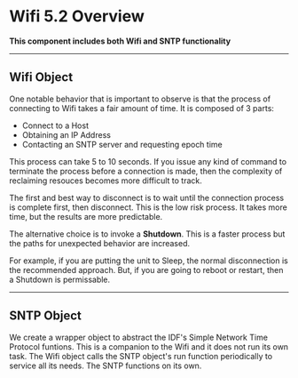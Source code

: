 # Wifi 5.2 Overview

**This component includes both Wifi and SNTP functionality**
___  
## Wifi Object

One notable behavior that is important to observe is that the process of connecting to Wifi takes a fair amount of time. It is composed of 3 parts:
* Connect to a Host
* Obtaining an IP Address
* Contacting an SNTP server and requesting epoch time

This process can take 5 to 10 seconds.  If you issue any kind of command to terminate the process before a connection is made, then the complexity of reclaiming resouces becomes more difficult to track.

The first and best way to disconnect is to wait until the connection process is complete first, then disconnect.  This is the low risk process.  It takes more time, but the results are more predictable.

The alternative choice is to invoke a **Shutdown**.   This is a faster process but the paths for unexpected behavior are increased.

For example, if you are putting the unit to Sleep, the normal disconnection is the recommended approach.  But, if you are going to reboot or restart, then a Shutdown is permissable.
___  
## SNTP Object
We create a wrapper object to abstract the IDF's Simple Network Time Protocol funtions. This is a companion to the Wifi and it does not run its own task.  The Wifi object calls the SNTP object's run function periodically to service all its needs.  The SNTP functions on its own.
